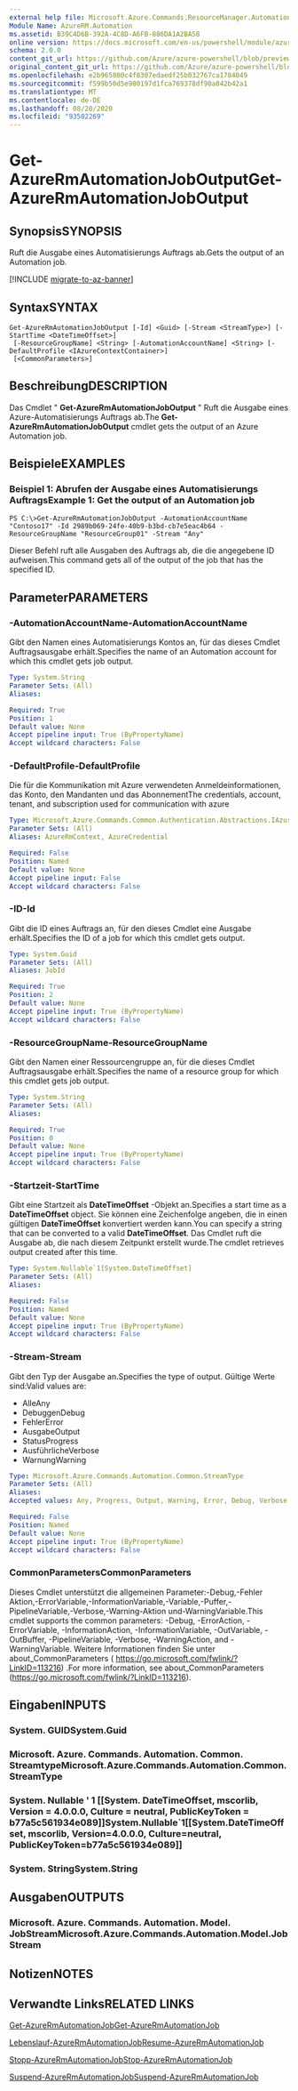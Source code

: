 ```yaml
---
external help file: Microsoft.Azure.Commands.ResourceManager.Automation.dll-Help.xml
Module Name: AzureRM.Automation
ms.assetid: B39C4D6B-392A-4C8D-A6FB-886DA1A2BA58
online version: https://docs.microsoft.com/en-us/powershell/module/azurerm.automation/get-azurermautomationjoboutput
schema: 2.0.0
content_git_url: https://github.com/Azure/azure-powershell/blob/preview/src/ResourceManager/Automation/Commands.Automation/help/Get-AzureRMAutomationJobOutput.md
original_content_git_url: https://github.com/Azure/azure-powershell/blob/preview/src/ResourceManager/Automation/Commands.Automation/help/Get-AzureRMAutomationJobOutput.md
ms.openlocfilehash: e2b965800c4f8307edaedf25b032767ca1784049
ms.sourcegitcommit: f599b50d5e980197d1fca769378df90a842b42a1
ms.translationtype: MT
ms.contentlocale: de-DE
ms.lasthandoff: 08/20/2020
ms.locfileid: "93502269"
---
```

# <span data-ttu-id="7fb99-101">Get-AzureRmAutomationJobOutput</span><span class="sxs-lookup"><span data-stu-id="7fb99-101">Get-AzureRmAutomationJobOutput</span></span>

## <span data-ttu-id="7fb99-102">Synopsis</span><span class="sxs-lookup"><span data-stu-id="7fb99-102">SYNOPSIS</span></span>
<span data-ttu-id="7fb99-103">Ruft die Ausgabe eines Automatisierungs Auftrags ab.</span><span class="sxs-lookup"><span data-stu-id="7fb99-103">Gets the output of an Automation job.</span></span>

[!INCLUDE [migrate-to-az-banner](../../includes/migrate-to-az-banner.md)]

## <span data-ttu-id="7fb99-104">Syntax</span><span class="sxs-lookup"><span data-stu-id="7fb99-104">SYNTAX</span></span>

```
Get-AzureRmAutomationJobOutput [-Id] <Guid> [-Stream <StreamType>] [-StartTime <DateTimeOffset>]
 [-ResourceGroupName] <String> [-AutomationAccountName] <String> [-DefaultProfile <IAzureContextContainer>]
 [<CommonParameters>]
```

## <span data-ttu-id="7fb99-105">Beschreibung</span><span class="sxs-lookup"><span data-stu-id="7fb99-105">DESCRIPTION</span></span>
<span data-ttu-id="7fb99-106">Das Cmdlet " **Get-AzureRmAutomationJobOutput** " Ruft die Ausgabe eines Azure-Automatisierungs Auftrags ab.</span><span class="sxs-lookup"><span data-stu-id="7fb99-106">The **Get-AzureRmAutomationJobOutput** cmdlet gets the output of an Azure Automation job.</span></span>

## <span data-ttu-id="7fb99-107">Beispiele</span><span class="sxs-lookup"><span data-stu-id="7fb99-107">EXAMPLES</span></span>

### <span data-ttu-id="7fb99-108">Beispiel 1: Abrufen der Ausgabe eines Automatisierungs Auftrags</span><span class="sxs-lookup"><span data-stu-id="7fb99-108">Example 1: Get the output of an Automation job</span></span>
```
PS C:\>Get-AzureRmAutomationJobOutput -AutomationAccountName "Contoso17" -Id 2989b069-24fe-40b9-b3bd-cb7e5eac4b64 -ResourceGroupName "ResourceGroup01" -Stream "Any"
```

<span data-ttu-id="7fb99-109">Dieser Befehl ruft alle Ausgaben des Auftrags ab, die die angegebene ID aufweisen.</span><span class="sxs-lookup"><span data-stu-id="7fb99-109">This command gets all of the output of the job that has the specified ID.</span></span>

## <span data-ttu-id="7fb99-110">Parameter</span><span class="sxs-lookup"><span data-stu-id="7fb99-110">PARAMETERS</span></span>

### <span data-ttu-id="7fb99-111">-AutomationAccountName</span><span class="sxs-lookup"><span data-stu-id="7fb99-111">-AutomationAccountName</span></span>
<span data-ttu-id="7fb99-112">Gibt den Namen eines Automatisierungs Kontos an, für das dieses Cmdlet Auftragsausgabe erhält.</span><span class="sxs-lookup"><span data-stu-id="7fb99-112">Specifies the name of an Automation account for which this cmdlet gets job output.</span></span>

```yaml
Type: System.String
Parameter Sets: (All)
Aliases:

Required: True
Position: 1
Default value: None
Accept pipeline input: True (ByPropertyName)
Accept wildcard characters: False
```

### <span data-ttu-id="7fb99-113">-DefaultProfile</span><span class="sxs-lookup"><span data-stu-id="7fb99-113">-DefaultProfile</span></span>
<span data-ttu-id="7fb99-114">Die für die Kommunikation mit Azure verwendeten Anmeldeinformationen, das Konto, den Mandanten und das Abonnement</span><span class="sxs-lookup"><span data-stu-id="7fb99-114">The credentials, account, tenant, and subscription used for communication with azure</span></span>

```yaml
Type: Microsoft.Azure.Commands.Common.Authentication.Abstractions.IAzureContextContainer
Parameter Sets: (All)
Aliases: AzureRmContext, AzureCredential

Required: False
Position: Named
Default value: None
Accept pipeline input: False
Accept wildcard characters: False
```

### <span data-ttu-id="7fb99-115">-ID</span><span class="sxs-lookup"><span data-stu-id="7fb99-115">-Id</span></span>
<span data-ttu-id="7fb99-116">Gibt die ID eines Auftrags an, für den dieses Cmdlet eine Ausgabe erhält.</span><span class="sxs-lookup"><span data-stu-id="7fb99-116">Specifies the ID of a job for which this cmdlet gets output.</span></span>

```yaml
Type: System.Guid
Parameter Sets: (All)
Aliases: JobId

Required: True
Position: 2
Default value: None
Accept pipeline input: True (ByPropertyName)
Accept wildcard characters: False
```

### <span data-ttu-id="7fb99-117">-ResourceGroupName</span><span class="sxs-lookup"><span data-stu-id="7fb99-117">-ResourceGroupName</span></span>
<span data-ttu-id="7fb99-118">Gibt den Namen einer Ressourcengruppe an, für die dieses Cmdlet Auftragsausgabe erhält.</span><span class="sxs-lookup"><span data-stu-id="7fb99-118">Specifies the name of a resource group for which this cmdlet gets job output.</span></span>

```yaml
Type: System.String
Parameter Sets: (All)
Aliases:

Required: True
Position: 0
Default value: None
Accept pipeline input: True (ByPropertyName)
Accept wildcard characters: False
```

### <span data-ttu-id="7fb99-119">-Startzeit</span><span class="sxs-lookup"><span data-stu-id="7fb99-119">-StartTime</span></span>
<span data-ttu-id="7fb99-120">Gibt eine Startzeit als **DateTimeOffset** -Objekt an.</span><span class="sxs-lookup"><span data-stu-id="7fb99-120">Specifies a start time as a **DateTimeOffset** object.</span></span>
<span data-ttu-id="7fb99-121">Sie können eine Zeichenfolge angeben, die in einen gültigen **DateTimeOffset** konvertiert werden kann.</span><span class="sxs-lookup"><span data-stu-id="7fb99-121">You can specify a string that can be converted to a valid **DateTimeOffset**.</span></span>
<span data-ttu-id="7fb99-122">Das Cmdlet ruft die Ausgabe ab, die nach diesem Zeitpunkt erstellt wurde.</span><span class="sxs-lookup"><span data-stu-id="7fb99-122">The cmdlet retrieves output created after this time.</span></span>

```yaml
Type: System.Nullable`1[System.DateTimeOffset]
Parameter Sets: (All)
Aliases:

Required: False
Position: Named
Default value: None
Accept pipeline input: True (ByPropertyName)
Accept wildcard characters: False
```

### <span data-ttu-id="7fb99-123">-Stream</span><span class="sxs-lookup"><span data-stu-id="7fb99-123">-Stream</span></span>
<span data-ttu-id="7fb99-124">Gibt den Typ der Ausgabe an.</span><span class="sxs-lookup"><span data-stu-id="7fb99-124">Specifies the type of output.</span></span>
<span data-ttu-id="7fb99-125">Gültige Werte sind:</span><span class="sxs-lookup"><span data-stu-id="7fb99-125">Valid values are:</span></span> 
- <span data-ttu-id="7fb99-126">Alle</span><span class="sxs-lookup"><span data-stu-id="7fb99-126">Any</span></span>
- <span data-ttu-id="7fb99-127">Debuggen</span><span class="sxs-lookup"><span data-stu-id="7fb99-127">Debug</span></span>
- <span data-ttu-id="7fb99-128">Fehler</span><span class="sxs-lookup"><span data-stu-id="7fb99-128">Error</span></span>
- <span data-ttu-id="7fb99-129">Ausgabe</span><span class="sxs-lookup"><span data-stu-id="7fb99-129">Output</span></span>
- <span data-ttu-id="7fb99-130">Status</span><span class="sxs-lookup"><span data-stu-id="7fb99-130">Progress</span></span>
- <span data-ttu-id="7fb99-131">Ausführliche</span><span class="sxs-lookup"><span data-stu-id="7fb99-131">Verbose</span></span>
- <span data-ttu-id="7fb99-132">Warnung</span><span class="sxs-lookup"><span data-stu-id="7fb99-132">Warning</span></span>

```yaml
Type: Microsoft.Azure.Commands.Automation.Common.StreamType
Parameter Sets: (All)
Aliases:
Accepted values: Any, Progress, Output, Warning, Error, Debug, Verbose

Required: False
Position: Named
Default value: None
Accept pipeline input: True (ByPropertyName)
Accept wildcard characters: False
```

### <span data-ttu-id="7fb99-133">CommonParameters</span><span class="sxs-lookup"><span data-stu-id="7fb99-133">CommonParameters</span></span>
<span data-ttu-id="7fb99-134">Dieses Cmdlet unterstützt die allgemeinen Parameter:-Debug,-Fehler Aktion,-ErrorVariable,-InformationVariable,-Variable,-Puffer,-PipelineVariable,-Verbose,-Warning-Aktion und-WarningVariable.</span><span class="sxs-lookup"><span data-stu-id="7fb99-134">This cmdlet supports the common parameters: -Debug, -ErrorAction, -ErrorVariable, -InformationAction, -InformationVariable, -OutVariable, -OutBuffer, -PipelineVariable, -Verbose, -WarningAction, and -WarningVariable.</span></span> <span data-ttu-id="7fb99-135">Weitere Informationen finden Sie unter about_CommonParameters ( https://go.microsoft.com/fwlink/?LinkID=113216) .</span><span class="sxs-lookup"><span data-stu-id="7fb99-135">For more information, see about_CommonParameters (https://go.microsoft.com/fwlink/?LinkID=113216).</span></span>

## <span data-ttu-id="7fb99-136">Eingaben</span><span class="sxs-lookup"><span data-stu-id="7fb99-136">INPUTS</span></span>

### <span data-ttu-id="7fb99-137">System. GUID</span><span class="sxs-lookup"><span data-stu-id="7fb99-137">System.Guid</span></span>

### <span data-ttu-id="7fb99-138">Microsoft. Azure. Commands. Automation. Common. Streamtype</span><span class="sxs-lookup"><span data-stu-id="7fb99-138">Microsoft.Azure.Commands.Automation.Common.StreamType</span></span>

### <span data-ttu-id="7fb99-139">System. Nullable ' 1 [[System. DateTimeOffset, mscorlib, Version = 4.0.0.0, Culture = neutral, PublicKeyToken = b77a5c561934e089]]</span><span class="sxs-lookup"><span data-stu-id="7fb99-139">System.Nullable\`1[[System.DateTimeOffset, mscorlib, Version=4.0.0.0, Culture=neutral, PublicKeyToken=b77a5c561934e089]]</span></span>

### <span data-ttu-id="7fb99-140">System. String</span><span class="sxs-lookup"><span data-stu-id="7fb99-140">System.String</span></span>

## <span data-ttu-id="7fb99-141">Ausgaben</span><span class="sxs-lookup"><span data-stu-id="7fb99-141">OUTPUTS</span></span>

### <span data-ttu-id="7fb99-142">Microsoft. Azure. Commands. Automation. Model. JobStream</span><span class="sxs-lookup"><span data-stu-id="7fb99-142">Microsoft.Azure.Commands.Automation.Model.JobStream</span></span>

## <span data-ttu-id="7fb99-143">Notizen</span><span class="sxs-lookup"><span data-stu-id="7fb99-143">NOTES</span></span>

## <span data-ttu-id="7fb99-144">Verwandte Links</span><span class="sxs-lookup"><span data-stu-id="7fb99-144">RELATED LINKS</span></span>

[<span data-ttu-id="7fb99-145">Get-AzureRmAutomationJob</span><span class="sxs-lookup"><span data-stu-id="7fb99-145">Get-AzureRmAutomationJob</span></span>](./Get-AzureRMAutomationJob.md)

[<span data-ttu-id="7fb99-146">Lebenslauf-AzureRmAutomationJob</span><span class="sxs-lookup"><span data-stu-id="7fb99-146">Resume-AzureRmAutomationJob</span></span>](./Resume-AzureRMAutomationJob.md)

[<span data-ttu-id="7fb99-147">Stopp-AzureRmAutomationJob</span><span class="sxs-lookup"><span data-stu-id="7fb99-147">Stop-AzureRmAutomationJob</span></span>](./Stop-AzureRMAutomationJob.md)

[<span data-ttu-id="7fb99-148">Suspend-AzureRmAutomationJob</span><span class="sxs-lookup"><span data-stu-id="7fb99-148">Suspend-AzureRmAutomationJob</span></span>](./Suspend-AzureRMAutomationJob.md)


